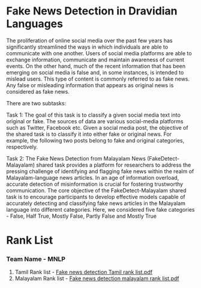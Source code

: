 # Fake News Detection in Dravidian Languages

The proliferation of online social media over the past few years has significantly streamlined the ways in which individuals are able to communicate with one another. Users of social media platforms are able to exchange information, communicate and maintain awareness of current events. On the other hand, much of the recent information that has been emerging on social media is false and, in some instances, is intended to mislead users. This type of content is commonly referred to as fake news. Any false or misleading information that appears as original news is considered as fake news. 

There are two subtasks:

Task 1: The goal of this task is to classify a given social media text into original or fake. The sources of data are various social-media platforms such as Twitter, Facebook etc. Given a social media post, the objective of the shared task is to classify it into either fake or original news. For example, the following two posts belong to fake and original categories, respectively. 

Task 2: The Fake News Detection from Malayalam News (FakeDetect-Malayalam) shared task provides a platform for researchers to address the pressing challenge of identifying and flagging fake news within the realm of Malayalam-language news articles. In an age of information overload, accurate detection of misinformation is crucial for fostering trustworthy communication. The core objective of the FakeDetect-Malayalam shared task is to encourage participants to develop effective models capable of accurately detecting and classifying fake news articles in the Malayalam language into different categories. Here, we considered five fake categories - False, Half True, Mostly False, Partly False and Mostly True


# Rank List
### Team Name - MNLP
1. Tamil Rank list - [Fake news detection Tamil rank list.pdf](https://github.com/user-attachments/files/19090842/Fake.news.detection.Tamil.rank.list.pdf)
2. Malayalam Rank list - [Fake news detection malayalam rank list.pdf](https://github.com/user-attachments/files/19090826/Fake.news.detection.malayalam.rank.list.pdf)
